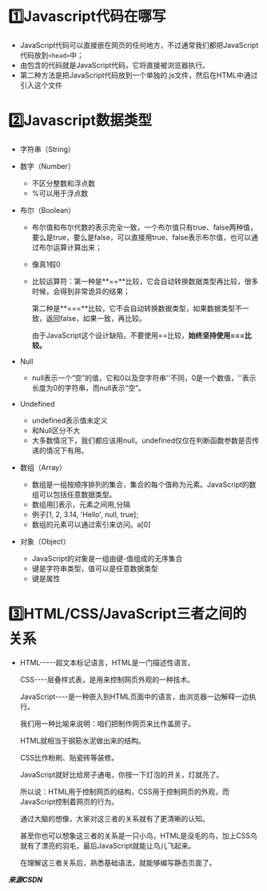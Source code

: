 # 1️⃣Javascript代码在哪写

- JavaScript代码可以直接嵌在网页的任何地方，不过通常我们都把JavaScript代码放到`<head>`中；
- 由<script>...</script>包含的代码就是JavaScript代码，它将直接被浏览器执行。
- 第二种方法是把JavaScript代码放到一个单独的.js文件，然后在HTML中通过<script src="..."></script>引入这个文件

# 2️⃣Javascript数据类型

- 字符串（String）

- 数字（Number） 

  - 不区分整数和浮点数
  - %可以用于浮点数

- 布尔（Boolean）

  - 布尔值和布尔代数的表示完全一致，一个布尔值只有true、false两种值，要么是true，要么是false，可以直接用true、false表示布尔值，也可以通过布尔运算计算出来；

  - 像真1假0

  - 比较运算符：第一种是**==**比较，它会自动转换数据类型再比较，很多时候，会得到非常诡异的结果；

    第二种是**===**比较，它不会自动转换数据类型，如果数据类型不一致，返回false，如果一致，再比较。

    由于JavaScript这个设计缺陷，不要使用==比较，**始终坚持使用===比较。**

- Null

  - null表示一个“空”的值，它和0以及空字符串''不同，0是一个数值，''表示长度为0的字符串，而null表示“空”。

- Undefined

  - undefined表示值未定义
  - 和Null区分不大
  - 大多数情况下，我们都应该用null。undefined仅仅在判断函数参数是否传递的情况下有用。

- 数组（Array）

  - 数组是一组按顺序排列的集合，集合的每个值称为元素。JavaScript的数组可以包括任意数据类型。
  - 数组用[]表示，元素之间用,分隔
  - 例子[1, 2, 3.14, 'Hello', null, true];
  - 数组的元素可以通过索引来访问。a[0]

- 对象（Object）

  - JavaScript的对象是一组由键-值组成的无序集合
  - 键是字符串类型，值可以是任意数据类型
  - 键是属性

# 3️⃣HTML/CSS/JavaScript三者之间的关系

- HTML-----超文本标记语言，HTML是一门描述性语言。

  CSS----层叠样式表，是用来控制网页外观的一种技术。

  JavaScript----是一种嵌入到HTML页面中的语言，由浏览器一边解释一边执行。

  我们用一种比喻来说明：咱们把制作网页来比作盖房子。

  HTML就相当于钢筋水泥做出来的结构。

  CSS比作粉刷、贴瓷砖等装修。

  JavaScript就好比给房子通电，你按一下灯泡的开关，灯就亮了。

  所以说：HTML用于控制网页的结构，CSS用于控制网页的外观，而JavaScript控制着网页的行为。

  通过大脑的想像，大家对这三者的关系就有了更清晰的认知。

  甚至你也可以想象这三者的关系是一只小鸟，HTML是没毛的鸟，加上CSS鸟就有了漂亮的羽毛，最后JavaScript就能让鸟儿飞起来。

  在理解这三者关系后，熟悉基础语法，就能够编写静态页面了。

***来源CSDN***
